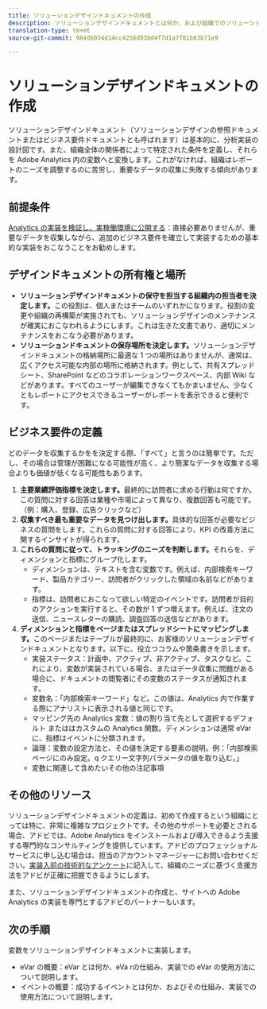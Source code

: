 ```yaml
---
title: ソリューションデザインドキュメントの作成
description: ソリューションデザインドキュメントとは何か、および組織でのソリューションデザインドキュメントの使用方法について説明します。
translation-type: tm+mt
source-git-commit: 984d6034d14cc4256d93bd4f7d1a7f01b63b71e9

---
```



# ソリューションデザインドキュメントの作成

ソリューションデザインドキュメント（ソリューションデザインの参照ドキュメントまたはビジネス要件ドキュメントとも呼ばれます）は基本的に、分析実装の設計図です。また、組織全体の関係者によって特定された条件を定義し、それらを Adobe Analytics 内の変数へと変換します。これがなければ、組織はレポートのニーズを調整するのに苦労し、重要なデータの収集に失敗する傾向があります。

## 前提条件

[Analytics の実装を検証し、実稼働環境に公開する](../launch/validate-publish-prod.md)：直接必要ありませんが、重要なデータを収集しながら、追加のビジネス要件を確立して実装するための基本的な実装をおこなうことをお勧めします。

## デザインドキュメントの所有権と場所

* **ソリューションデザインドキュメントの保守を担当する組織内の担当者を決定します。**&#x200B;この役割は、個人またはチームのいずれかになります。役割の変更や組織の再構築が実施されても、ソリューションデザインのメンテナンスが確実におこなわれるようにします。これは生きた文書であり、適切にメンテナンスをおこなう必要があります。
* **ソリューションドキュメントの保存場所を決定します。**&#x200B;ソリューションデザインドキュメントの格納場所に最適な 1 つの場所はありませんが、通常は、広くアクセス可能な内部の場所に格納されます。例として、共有スプレッドシート、SharePoint などのコラボレーションワークスペース、内部 Wiki などがあります。すべてのユーザーが編集できなくてもかまいません、少なくともレポートにアクセスできるユーザーがレポートを表示できると便利です。

## ビジネス要件の定義

どのデータを収集するかをを決定する際、「すべて」と言うのは簡単です。ただし、その場合は管理が困難になる可能性が高く、より簡潔なデータを収集する場合よりも価値が低くなる可能性もあります。

1. **主要業績評価指標を決定します。**&#x200B;最終的に訪問者に求める行動は何ですか。この質問に対する回答は業種や市場によって異なり、複数回答も可能です。（例：購入、登録、広告クリックなど）
1. **収集すべき最も重要なデータを見つけ出します。**&#x200B;具体的な回答が必要なビジネスの質問をします。これらの質問に対する回答により、KPI の改善方法に関するインサイトが得られます。
1. **これらの質問に従って、トラッキングのニーズを判断します。**&#x200B;それらを、ディメンションと指標にグループ化します。
   * ディメンションは、テキストを含む変数です。例えば、内部検索キーワード、製品カテゴリー、訪問者がクリックした領域の名前などがあります。
   * 指標は、訪問者におこなって欲しい特定のイベントです。訪問者が目的のアクションを実行すると、その数が 1 ずつ増えます。例えば、注文の送信、ニュースレターの購読、調査回答の送信などがあります。
1. **ディメンションと指標をページまたはスプレッドシートにマッピングします。**&#x200B;このページまたはテーブルが最終的に、お客様のソリューションデザインドキュメントとなります。以下に、役立つコラムや箇条書きを示します。
   * 実装ステータス：計画中、アクティブ、非アクティブ、タスクなど。これにより、変数が実装されている場合、またはデータ収集に問題がある場合に、ドキュメントの閲覧者にその変数のステータスが通知されます。
   * 変数名：「内部検索キーワード」など。この値は、Analytics 内で作業する際にアナリストに表示される値と同じです。
   * マッピング先の Analytics 変数：値の割り当て先として選択するデフォルト またははカスタムの Analytics 関数。ディメンションは通常 eVar に、指標はイベントに分類されます。
   * 論理：変数の設定方法と、その値を決定する要素の説明。例：「内部検索ページにのみ設定。q クエリー文字列パラメータの値を取り込む。」
   * 変数に関連して含めたいその他の注記事項

## その他のリソース

ソリューションデザインドキュメントの定義は、初めて作成するという組織にとっては特に、非常に複雑なプロジェクトです。その他のサポートを必要とされる場合、アドビでは、Adobe Analytics をインストールおよび導入できるよう支援する専門的なコンサルティングを提供しています。アドビのプロフェッショナルサービスに申し込む場合は、担当のアカウントマネージャーにお問い合わせください。[実装入前の技術的なアンケート](assets/technical-pre-implementation-questionnaire.pdf)に記入して、組織のニーズに基づく支援方法をアドビが正確に把握できるようにします。

また、ソリューションデザインドキュメントの作成と、サイトへの Adobe Analytics の実装を専門とするアドビのパートナーもいます。

## 次の手順

変数をソリューションデザインドキュメントに実装します。

* eVar の概要：eVar とは何か、eVa rの仕組み、実装での eVar の使用方法について説明します。
* イベントの概要：成功するイベントとは何か、およびその仕組み、実装での使用方法について説明します。
